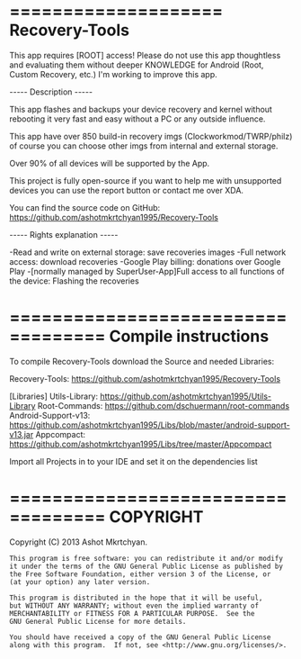====================
Recovery-Tools
====================

This app requires [ROOT] access!
Please do not use this app thoughtless and evaluating them without deeper KNOWLEDGE for Android (Root, Custom Recovery, etc.)
I'm working to improve this app.

----- Description -----

This app flashes and backups your device recovery and kernel without rebooting it very fast and easy without a PC or any outside influence.

This app have over 850 build-in recovery imgs (Clockworkmod/TWRP/philz) of course you can choose other imgs from internal and external storage.

Over 90% of all devices will be supported by the App.

This project is fully open-source if you want to help me with unsupported devices you can use the report button or contact me over XDA.

You can find the source code on GitHub: https://github.com/ashotmkrtchyan1995/Recovery-Tools

----- Rights explanation -----

-Read and write on external storage: save recoveries images
-Full network access: download recoveries
-Google Play billing: donations over Google Play
-[normally managed by SuperUser-App]Full access to all functions of the device: Flashing the recoveries


===================================
Compile instructions
===================================

To compile Recovery-Tools download the Source and needed Libraries:

Recovery-Tools:     https://github.com/ashotmkrtchyan1995/Recovery-Tools

[Libraries]
Utils-Library:          https://github.com/ashotmkrtchyan1995/Utils-Library
Root-Commands:          https://github.com/dschuermann/root-commands
Android-Support-v13:    https://github.com/ashotmkrtchyan1995/Libs/blob/master/android-support-v13.jar
Appcompact:             https://github.com/ashotmkrtchyan1995/Libs/tree/master/Appcompact

Import all Projects in to your IDE and set it on the dependencies list

===================================
COPYRIGHT
===================================

Copyright (C) 2013  Ashot Mkrtchyan.

    This program is free software: you can redistribute it and/or modify
    it under the terms of the GNU General Public License as published by
    the Free Software Foundation, either version 3 of the License, or
    (at your option) any later version.

    This program is distributed in the hope that it will be useful,
    but WITHOUT ANY WARRANTY; without even the implied warranty of
    MERCHANTABILITY or FITNESS FOR A PARTICULAR PURPOSE.  See the
    GNU General Public License for more details.

    You should have received a copy of the GNU General Public License
    along with this program.  If not, see <http://www.gnu.org/licenses/>.
